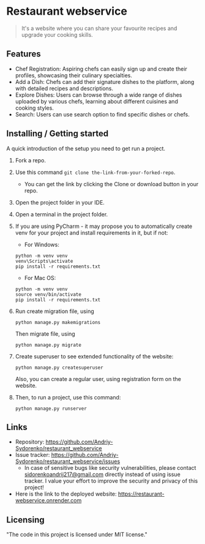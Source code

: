 # Restaurant webservice
> It's a website where you can share your favourite recipes and upgrade your cooking skills.

## Features
* Chef Registration: Aspiring chefs can easily sign up and create their profiles, showcasing their culinary specialties.
* Add a Dish: Chefs can add their signature dishes to the platform, along with detailed recipes and descriptions.
* Explore Dishes: Users can browse through a wide range of dishes uploaded by various chefs, learning about different cuisines and cooking styles.
* Search: Users can use search option to find specific dishes or chefs.

## Installing / Getting started

A quick introduction of the setup you need to get run a project.
1. Fork a repo.
2. Use this command ```git clone the-link-from-your-forked-repo```. 
   - You can get the link by clicking the Clone or download button in your repo.
3. Open the project folder in your IDE.
4. Open a terminal in the project folder. 
5. If you are using PyCharm - it may propose you to automatically create venv for your project and install requirements in it, but if not:
    - For Windows:
    ```shell
    python -m venv venv
    venv\Scripts\activate
    pip install -r requirements.txt
    ```
   - For Mac OS:
    ```shell
    python -m venv venv
    source venv/bin/activate
    pip install -r requirements.txt
    ```
6. Run create migration file, using 
    ```shell
    python manage.py makemigrations
    ```
    Then migrate file, using
    ```shell
    python manage.py migrate
    ```
7. Create superuser to see extended functionality of the website:
    ```shell
    python manage.py createsuperuser
    ```
    Also, you can create a regular user, using registration form on the website.

8. Then, to run a project, use this command:
    ```shell
    python manage.py runserver 
    ```

## Links

- Repository: https://github.com/Andriy-Sydorenko/restaurant_webservice
- Issue tracker: https://github.com/Andriy-Sydorenko/restaurant_webservice/issues
  - In case of sensitive bugs like security vulnerabilities, please contact
    sidorenkoandrij217@gmail.com directly instead of using issue tracker. I value your effort
    to improve the security and privacy of this project!
- Here is the link to the deployed website: https://restaurant-webservice.onrender.com


## Licensing
"The code in this project is licensed under MIT license."
